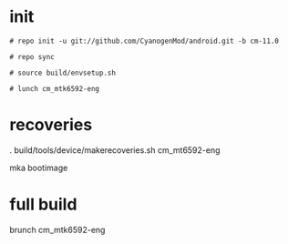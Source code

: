 # init
    # repo init -u git://github.com/CyanogenMod/android.git -b cm-11.0
    
    # repo sync
    
    # source build/envsetup.sh
    
    # lunch cm_mtk6592-eng

# recoveries
. build/tools/device/makerecoveries.sh cm_mt6592-eng

mka bootimage

# full build
brunch cm_mtk6592-eng
